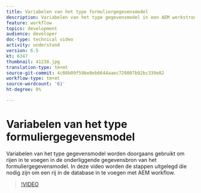 ```yaml
---
title: Variabelen van het type formuliergegevensmodel
description: Variabelen van het type gegevensmodel in een AEM werkstroom gebruiken.
feature: workflow
topics: development
audience: developer
doc-type: technical video
activity: understand
version: 6.5
kt: 6347
thumbnail: 41238.jpg
translation-type: tm+mt
source-git-commit: 4c08b09f59be0eb6644aaec729807b92bc339e82
workflow-type: tm+mt
source-wordcount: '61'
ht-degree: 0%

---
```



# Variabelen van het type formuliergegevensmodel

Variabelen van het type gegevensmodel worden doorgaans gebruikt om rijen in te voegen in de onderliggende gegevensbron van het formuliergegevensmodel. In deze video worden de stappen uitgelegd die nodig zijn om een rij in de database in te voegen met AEM workflow.



>[!VIDEO](https://video.tv.adobe.com/v/41238/quality=9&learn=on)
